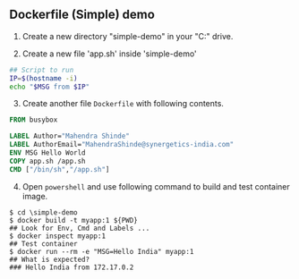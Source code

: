## Dockerfile (Simple) demo

1. Create a new directory "simple-demo" in your "C:" drive.

2. Create a new file 'app.sh' inside 'simple-demo'

```bash
## Script to run
IP=$(hostname -i)
echo "$MSG from $IP"
```

3. Create another file `Dockerfile` with following contents.

```Dockerfile
FROM busybox

LABEL Author="Mahendra Shinde"
LABEL AuthorEmail="MahendraShinde@synergetics-india.com"
ENV MSG Hello World
COPY app.sh /app.sh
CMD ["/bin/sh","/app.sh"]
```

4.  Open `powershell` and use following command to build and test container image.

```pwsh
$ cd \simple-demo
$ docker build -t myapp:1 ${PWD}
## Look for Env, Cmd and Labels ...
$ docker inspect myapp:1
## Test container
$ docker run --rm -e "MSG=Hello India" myapp:1
## What is expected? 
### Hello India from 172.17.0.2
```